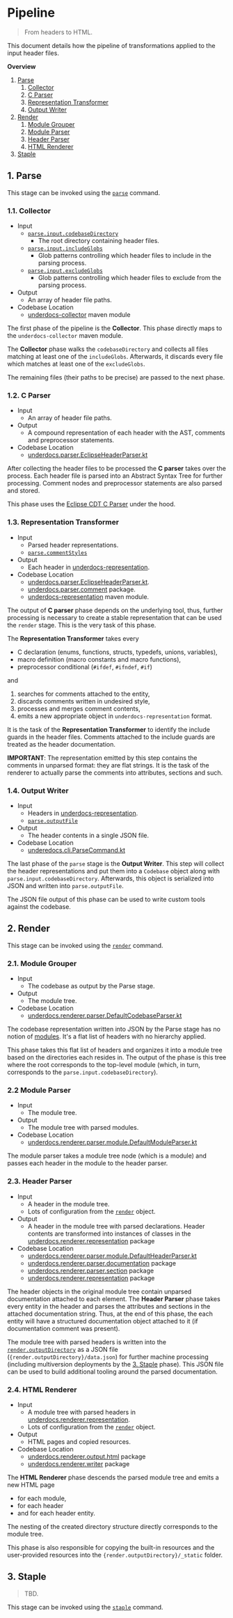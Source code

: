 # Pipeline

> From headers to HTML.

This document details how the pipeline of transformations applied to the input header files.

**Overview**

  1. [Parse](#1.-parse)
     1. [Collector](#11-collector)
     1. [C Parser](#12-c-parser)
     1. [Representation Transformer](#13-representation-transformer)
     1. [Output Writer](#14-output-writer)
  1. [Render](#2-render)
     1. [Module Grouper](#21-module-grouper)
     1. [Module Parser](#22-header-parser)
     1. [Header Parser](#23-header-parser)
     1. [HTML Renderer](#24-html-renderer)
  1. [Staple](#3-staple)

## 1. Parse

This stage can be invoked using the [`parse`](commands.md#parse) command.

### 1.1. Collector

  * Input
    * [`parse.input.codebaseDirectory`](configuration-reference.md#codebasedirectory)
      * The root directory containing header files.
    * [`parse.input.includeGlobs`](configuration-reference.md#includeglobs)
      * Glob patterns controlling which header files to include in the parsing process.
    * [`parse.input.excludeGlobs`](configuration-reference.md#excludeglobs)
      * Glob patterns controlling which header files to exclude from the parsing process.
  * Output
    * An array of header file paths.
  * Codebase Location
    * [underdocs-collector](../underdocs-collector) maven module

The first phase of the pipeline is the **Collector**. This phase directly maps to the `underdocs-collector` maven module.

The **Collector** phase walks the `codebaseDirectory` and collects all files matching at least one of the `includeGlobs`. Afterwards, it discards every file which matches at least one of the `excludeGlobs`.

The remaining files (their paths to be precise) are passed to the next phase.

### 1.2. C Parser

  * Input
    * An array of header file paths.
  * Output
    * A compound representation of each header with the AST, comments and preprocessor statements.
  * Codebase Location
    * [underdocs.parser.EclipseHeaderParser.kt](../underdocs-parser/src/main/kotlin/underdocs/parser/EclipseHeaderParser.kt)

After collecting the header files to be processed the **C parser** takes over the process. Each header file is parsed into an Abstract Syntax Tree for further processing. Comment nodes and preprocessor statements are also parsed and stored.

This phase uses the [Eclipse CDT C Parser](https://www.eclipse.org/cdt/) under the hood.

### 1.3. Representation Transformer

  * Input
    * Parsed header representations.
    * [`parse.commentStyles`](configuration-reference.md#commentstyles)
  * Output
    * Each header in [underdocs-representation](../underdocs-representation).
  * Codebase Location
    * [underdocs.parser.EclipseHeaderParser.kt](../underdocs-parser/src/main/kotlin/underdocs/parser/EclipseHeaderParser.kt).
    * [underdocs.parser.comment](../underdocs-parser/src/main/kotlin/underdocs/parser/comment) package.
    * [underdocs-representation](../underdocs-representation) maven module.

The output of **C parser** phase depends on the underlying tool, thus, further processing is necessary to create a stable representation that can be used the `render` stage. This is the very task of this phase.

The **Representation Transformer** takes  every

  * C declaration (enums, functions, structs, typedefs, unions, variables),
  * macro definition (macro constants and macro functions),
  * preprocessor conditional (`#ifdef`, `#ifndef`, `#if`)

and

  1. searches for comments attached to the entity,
  2. discards comments written in undesired style,
  3. processes and merges comment contents,
  4. emits a new appropriate object in `underdocs-representation` format.

It is the task of the **Representation Transformer** to identify the include guards in the header files. Comments attached to the include guards are treated as the header documentation.

**IMPORTANT**: The representation emitted by this step contains the comments in unparsed format: they are flat strings. It is the task of the renderer to actually parse the comments into attributes, sections and such.

### 1.4. Output Writer

  * Input
    * Headers in [underdocs-representation](../underdocs-representation).
    * [`parse.outputFile`](configuration-reference.md#outputfile)
  * Output
    * The header contents in a single JSON file.
  * Codebase Location
    * [underedocs.cli.ParseCommand.kt](../underdocs/src/main/kotlin/underdocs/cli/commands/parse/ParseCommand.kt)

The last phase of the `parse` stage is the **Output Writer**. This step will collect the header representations and put them into a `Codebase` object along with `parse.input.codebaseDirectory`. Afterwards, this object is serialized into JSON and written into `parse.outputFile`.

The JSON file output of this phase can be used to write custom tools against the codebase.

## 2. Render

This stage can be invoked using the [`render`](comamnds.md#render) command.

### 2.1. Module Grouper

  * Input
    * The codebase as output by the Parse stage.
  * Output
    * The module tree.
  * Codebase Location
    * [underdocs.renderer.parser.DefaultCodebaseParser.kt](../underdocs-renderer/src/main/kotlin/underdocs/renderer/parser/DefaultCodebaseParser.kt)

The codebase representation written into JSON by the Parse stage has no notion of [modules](#format.md#modules). It's a flat list of headers with no hierarchy applied.

This phase takes this flat list of headers and organizes it into a module tree based on the directories each resides in. The output of the phase is this tree where the root corresponds to the top-level module (which, in turn, corresponds to the `parse.input.codebaseDirectory`).

### 2.2 Module Parser

  * Input
    * The module tree.
  * Output
    * The module tree with parsed modules.
  * Codebase Location
    * [underdocs.renderer.parser.module.DefaultModuleParser.kt](../underdocs-renderer/src/main/kotlin/underdocs/renderer/parser/module/DefaultModuleParser.kt)

The module parser takes a module tree node (which is a module) and passes each header in the module to the header parser.

### 2.3. Header Parser

  * Input
    * A header in the module tree.
    * Lots of configuration from the [`render`](#configuration-reference.md#render) object.
  * Output
    * A header in the module tree with parsed declarations. Header contents are transformed into instances of classes in the [underdocs.renderer.representation](../underdocs-renderer/src/main/kotlin/underdocs/renderer/representation) package
  * Codebase Location
    * [underdocs.renderer.parser.module.DefaultHeaderParser.kt](../underdocs-renderer/src/main/kotlin/underdocs/renderer/parser/module/DefaultHeaderParser.kt)
    * [underdocs.renderer.parser.documentation](../underdocs-renderer/src/main/kotlin/underdocs/renderer/parser/documentation) package
    * [underdocs.renderer.parser.section](../underdocs-renderer/src/main/kotlin/underdocs/renderer/parser/section) package
    * [underdocs.renderer.representation](../underdocs-renderer/src/main/kotlin/underdocs/renderer/representation) package

The header objects in the original module tree contain unparsed documentation attached to each element. The **Header Parser** phase takes every entity in the header and parses the attributes and sections in the attached documentation string. Thus, at the end of this phase, the each entity will have a structured documentation object attached to it (if documentation comment was present).

The module tree with parsed headers is written into the [`render.outputDirectory`](#configuration-reference.md#outputdirectory) as a JSON file (`{render.outputDirectory}/data.json`) for further machine processing (including multiversion deployments by the [3. Staple](#staple) phase). This JSON file can be used to build additional tooling around the parsed documentation.

### 2.4. HTML Renderer

  * Input
    * A module tree with parsed headers in [underdocs.renderer.representation](../underdocs-renderer/src/main/kotlin/underdocs/renderer/representation).
    * Lots of configuration from the [`render`](#configuration-reference.md#render) object.
  * Output
    * HTML pages and copied resources.
  * Codebase Location
    * [underdocs.renderer.output.html](../underdocs-renderer/src/main/kotlin/underdocs/renderer/output/html) package
    * [underdocs.renderer.writer](../underdocs-renderer/src/main/kotlin/underdocs/renderer/writer) package

The **HTML Renderer** phase descends the parsed module tree and emits a new HTML page

  * for each module,
  * for each header
  * and for each header entity.

The nesting of the created directory structure directly corresponds to the module tree.

This phase is also responsible for copying the built-in resources and the user-provided resources into the `{render.outputDirectory}/_static` folder.

## 3. Staple

> TBD.

This stage can be invoked using the [`staple`](comamnds.md#staple) command.
